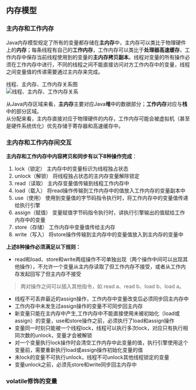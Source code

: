 ## 内存模型
### 主内存和工作内存
Java内存模型规定了所有的变量都存储在**主内存**中，主内存可以类比于物理硬件上的**内存**；每条线程有自己的**工作内存**，工作内存可以类比于**处理器高速缓存**，工作内存中保存当前线程使用到的变量的**主内存拷贝副本**。线程对变量的所有操作必须在工作内存中进行，不同的线程之间不能直接访问对方工作内存中的变量，线程之间变量值的传递需要通过主内存来完成。<br/>


线程、主内存、工作内存关系图<br/>
![线程、主内存、工作内存关系](https://raw.githubusercontent.com/ZhengweiHou/spring-boot-parent-hzw/master/spring-boot-jvm/src/main/resources/docs/%E7%BA%BF%E7%A8%8B%E3%80%81%E4%B8%BB%E5%86%85%E5%AD%98%E3%80%81%E5%B7%A5%E4%BD%9C%E5%86%85%E5%AD%98%E5%85%B3%E7%B3%BB.png)

从Java内存区域来看，**主内存**主要对应Java**堆**中的数据部分；**工作内存**对应与**栈**中的部分区域。<br/>
从分配来看，主内存直接对应于物理硬件的内存，工作内存可能会被虚拟机（甚至是硬件系统优化）优先存储于寄存器和高速缓存中。

### 主内存和工作内存间交互
**主内存和工作内存中内容拷贝和同步有以下8种操作完成**：

1. lock（锁定）
	主内存中的变量标识为线程独占状态
2. unlock（解锁）
	将线程独占状态的主内存变量解除锁定
3. read（读取）
	主内存变量值传输到线程工作内存中
4. load（载入）
	将read操作传输到工作内存中的值放入工作内存的变量副本中
5. use（使用）
	使用到变量值的字节码指令执行时，将工作内存中的变量值传递给执行引擎
6. assign（赋值）
	变量赋值字节码指令执行时，讲执行引擎输出的值赋给工作内存中的变量
7. store（存储）
	工作内存中变量值传给主内存
8. write（写入）
	将store操作传输到主内存中的变量值放入到主内存的变量中

**上述8种操作必须满足以下规则：**

- read和load、store和write两组操作不可单独出现（两个操作中间可以出现其他操作），不允许一个变量从主内存读取了但工作内存不接受，或者从工作内存发起回写了但主内存不接受
> 两对操作之间可以插入其他指令，如 read a、read b、load b、load a。
- 线程不可丢弃最近的assign操作，工作内存中变量改变后必须同步回主内存中
- 工作内存中未发生过assign操作的变量不可同步回主内存
- 新变量只能在主内存中产生,工作内存中不能直接使用未被初始化（load或assign）的变量，use和store操作之前，必须执行了load和assign操作
- 变量同一时刻只能被一个线程lock，线程可以执行多次lock，对应只有执行相同次数的unlock，变量才会被解锁
- 对一个变量执行lock操作时会清空工作内存中此变量的值，执行引擎使用这个变量前，需要重新执行load或assign操作初始化变量的值
- 未lock的变量不可执行unlock，线程不可unlock其他线程锁定的变量
- 变量unlock之前，必须先store和write同步回主内存中


### volatile修饰的变量
	

